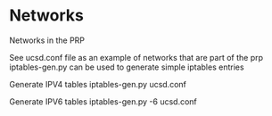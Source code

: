 # Networks
Networks in the PRP

See ucsd.conf file as an example of networks that are part of the prp
iptables-gen.py can be used to generate simple iptables entries

Generate IPV4 tables
	iptables-gen.py ucsd.conf

Generate IPV6 tables
	iptables-gen.py -6 ucsd.conf

